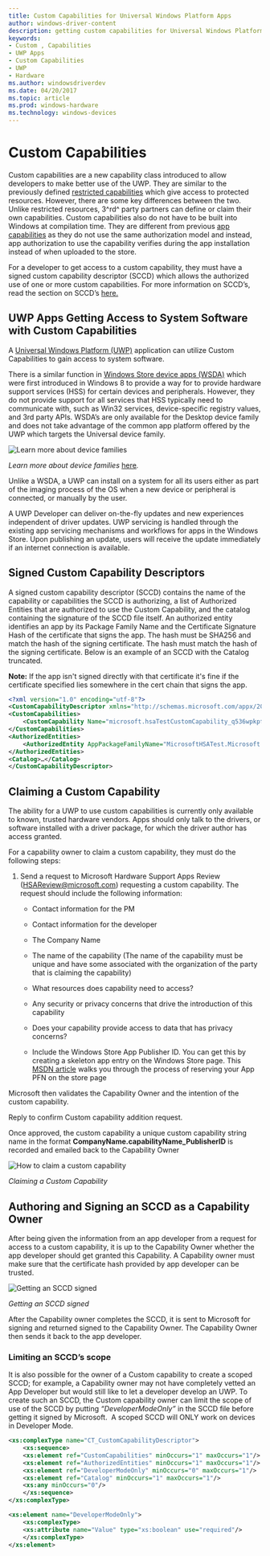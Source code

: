 ```yaml
---
title: Custom Capabilities for Universal Windows Platform Apps
author: windows-driver-content
description: getting custom capabilities for Universal Windows Platform Apps
keywords:
- Custom , Capabilities
- UWP Apps
- Custom Capabilities
- UWP
- Hardware
ms.author: windowsdriverdev
ms.date: 04/20/2017
ms.topic: article
ms.prod: windows-hardware
ms.technology: windows-devices
---
```


# Custom Capabilities 

Custom capabilities are a new capability class introduced to allow
developers to make better use of the UWP. They are similar to the
previously defined [restricted
capabilities](https://docs.microsoft.com/en-us/windows/uwp/packaging/app-capability-declarations#special-and-restricted-capabilities)
which give access to protected resources. However, there are some key
differences between the two. Unlike restricted resources, 3^rd^ party
partners can define or claim their own capabilities. Custom capabilities
also do not have to be built into Windows at compilation time. They are
different from previous [app
capabilities](https://docs.microsoft.com/en-us/windows/uwp/packaging/app-capability-declarations)
as they do not use the same authorization model and instead, app
authorization to use the capability verifies during the app installation
instead of when uploaded to the store.

For a developer to get access to a custom capability, they must have a
signed custom capability descriptor (SCCD) which allows the authorized
use of one or more custom capabilities. For more information on SCCD’s,
read the section on SCCD’s [here.](#signed-custom-capability-descriptors)

## UWP Apps Getting Access to System Software with Custom Capabilities


A [Universal Windows Platform
(UWP)](https://msdn.microsoft.com/50a5605e-3a91-41db-800a-9180717c1e86)
application can utilize Custom Capabilities to gain access to system
software.

There is a similar function in [Windows Store device apps
(WSDA)](https://msdn.microsoft.com/en-us/windows/hardware/drivers/devapps/index)
which were first introduced in Windows 8 to provide a way for to provide
hardware support services (HSS) for certain devices and peripherals.
However, they do not provide support for all services that HSS typically
need to communicate with, such as Win32 services, device-specific
registry values, and 3rd party APIs. WSDA’s are only available for the
Desktop device family and does not take advantage of the common app
platform offered by the UWP which targets the Universal device family.

![Learn more about device families](images/device-fam.png)

*Learn more about device families*
[here](https://docs.microsoft.com/en-us/windows/uwp/get-started/universal-application-platform-guide#device-families)*.*

Unlike a WSDA, a UWP can install on a system for all its users either as
part of the imaging process of the OS when a new device or peripheral is
connected, or manually by the user.

A UWP Developer can deliver on-the-fly updates and new experiences
independent of driver updates. UWP servicing is handled through the
existing app servicing mechanisms and workflows for apps in the Windows
Store. Upon publishing an update, users will receive the update
immediately if an internet connection is available.

## Signed Custom Capability Descriptors

A signed custom capability descriptor (SCCD) contains the name of the
capability or capabilities the SCCD is authorizing, a list of Authorized
Entities that are authorized to use the Custom Capability, and the
catalog containing the signature of the SCCD file itself. An authorized
entity identifies an app by its Package Family Name and the Certificate
Signature Hash of the certificate that signs the app. The hash must be
SHA256 and match the hash of the signing certificate. The hash must
match the hash of the signing certificate. Below is an example of an
SCCD with the Catalog truncated.

**Note:** If the app isn't signed directly with
that certificate it's fine if the certificate specified lies somewhere
in the cert chain that signs the app.
```xml
<?xml version="1.0" encoding="utf-8"?>
<CustomCapabilityDescriptor xmlns="http://schemas.microsoft.com/appx/2016/sccd" xmlns:s="http://schemas.microsoft.com/appx/2016/sccd">
<CustomCapabilities>
    <CustomCapability Name="microsoft.hsaTestCustomCapability_q536wpkpf5cy2"></CustomCapability>
</CustomCapabilities>
<AuthorizedEntities>
    <AuthorizedEntity AppPackageFamilyName="MicrosoftHSATest.Microsoft.SDKSamples.Hsa.CPP_q536wpkpf5cy2" CertificateSignatureHash="ca9fc964db7e0c2938778f4559946833e7a8cfde0f3eaa07650766d4764e86c4"></AuthorizedEntity>
</AuthorizedEntities>
<Catalog>…</Catalog>
</CustomCapabilityDescriptor>
```


## Claiming a Custom Capability


The ability for a UWP to use custom capabilities is currently only
available to known, trusted hardware vendors. Apps should only talk to
the drivers, or software installed with a driver package, for which the
driver author has access granted.

For a capability owner to claim a custom capability, they must do the
following steps:

1.  Send a request to Microsoft Hardware Support Apps Review
    (<HSAReview@microsoft.com>) requesting a custom capability. The
    request should include the following information:
    -   Contact information for the PM

    -   Contact information for the developer

    -   The Company Name

    -   The name of the capability (The name of the capability must be
        unique and have some associated with the organization of the
        party that is claiming the capability)

    -   What resources does capability need to access?

    -   Any security or privacy concerns that drive the introduction of
        this capability

    -   Does your capability provide access to data that has privacy
        concerns?

    -   Include the Windows Store App Publisher ID. You can get this by
        creating a skeleton app entry on the Windows Store page. This
        [MSDN
        article](https://msdn.microsoft.com/en-us/windows/uwp/publish/create-your-app-by-reserving-a-name)
        walks you through the process of reserving your App PFN on the
        store page

Microsoft then validates the Capability Owner and the intention of the
custom capability.

Reply to confirm Custom capability addition request.

Once approved, the custom capability a unique custom capability string
name in the format **CompanyName.capabilityName\_PublisherID** is
recorded and emailed back to the Capability Owner

![How to claim a custom capability](images/claim-cc.png)

*Claiming a Custom Capability*

## Authoring and Signing an SCCD as a Capability Owner

After being given the information from an app developer from a request
for access to a custom capability, it is up to the Capability Owner
whether the app developer should get granted this Capability. A
Capability owner must make sure that the certificate hash provided by
app developer can be trusted.

![Getting an SCCD signed](images/signsccd.png)

*Getting an SCCD signed*

After the Capability owner completes the SCCD, it is sent to Microsoft
for signing and returned signed to the Capability Owner. The Capability
Owner then sends it back to the app developer.

### Limiting an SCCD’s scope

It is also possible for the owner of a Custom capability to create a
scoped SCCD; for example, a Capability owner may not have completely
vetted an App Developer but would still like to let a developer develop
an UWP. To create such an SCCD, the Custom capability owner can limit
the scope of use of the SCCD by putting *“DeveloperModeOnly”* in the
SCCD file before getting it signed by Microsoft.  A scoped SCCD will
ONLY work on devices in Developer Mode.
```xml
<xs:complexType name="CT_CustomCapabilityDescriptor">
    <xs:sequence>
    <xs:element ref="CustomCapabilities" minOccurs="1" maxOccurs="1"/>
    <xs:element ref="AuthorizedEntities" minOccurs="1" maxOccurs="1"/>
    <xs:element ref="DeveloperModeOnly" minOccurs="0" maxOccurs="1"/>
    <xs:element ref="Catalog" minOccurs="1" maxOccurs="1"/>
    <xs:any minOccurs="0"/>
    </xs:sequence>
</xs:complexType>

<xs:element name="DeveloperModeOnly">
    <xs:complexType>
    <xs:attribute name="Value" type="xs:boolean" use="required"/>
    </xs:complexType>
</xs:element>
```

